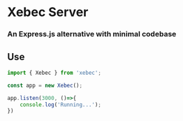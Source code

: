 # Xebec Server
### An Express.js alternative with minimal codebase

## Use
```js
import { Xebec } from 'xebec';

const app = new Xebec();

app.listen(3000, ()=>{
    console.log('Running...');
})
```